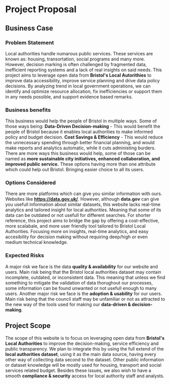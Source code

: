# Project Proposal
## Business Case
### Problem Statement
Local authorities handle numarous public services. These services are known as: housing, transortation, social programs and many more. However, decision marking is often challenged by fragmented data, inefficient reporting systems and a lack of real insights on said needs.
This project aims to leverage open data from **Bristol's Local Autorithies** to improve data accessibility, improve service planning and drive data policy decisions.
By analyzing trend in local government operations, we can identify and optimize resource allocation, fix inefficiencies or support them in any needs possible, and support evidence based remarks.

### Business benefits
This business would help the people of Bristol in multiple ways. Some of those ways being: 
**Data-Driven Decision-making** - This would benefit the people of Bristol because it enables local authorities to make informed policy and budget decision.
**Cost Savings & Efficiency** - This would reduce the unnecessary spending through better financial planning, and would make reports and analytics automatic, while it cuts administing burders.
There are more ways this business would help, some of those can be named as **more sustainable city initiatives, enhanced collaboration, and improved public service.** These options having more than one attribute which could help out Bristol. Bringing easier choice to all its users.

### Options Considered
There are more platforms which can give you similar information with ours. Websites like **https://data.gov.uk/**. However, although **data.gov** can give you usefull information about similar datasets, this website lacks real-time analytics and tailored insight for local authorities. Meaning that some of its data can be outdated or not usefull for different searches.
For shorter reference, this project aims to bridge the gap by offering a cost-effective, more scalabale, and more user friendly tool tailored to Bristol Local Authorities. Focusing more on insights, real-time analytics, and easy accesibility for decision making without requiring deep/high or even medium technical knowledge.

### Expected Risks
A major risk we face is the data **quality & availability** for our website and users. Main risk being that the Bristol local authorities dataset may contain incomplete, outdated, or inconsistent data. This meaning that unless we find something to mitigate the validation of data thorughout our processes, some information can be found unwanted or not usefull enough to many users.
Another major risk we face is the **adoption & usability** for our users. Main risk being that the council staff may be unfamiliar or not as attracted to the new way of the tools used for making our **data-driven & decision-making**.

## Project Scope
The scope of this website is to focus on leveraging open data from **Bristol's Local Authorities** to improve the decision-making, service efficiency and public transparency. We plan to integrate this by using the full extend of the **local authorities dataset**, using it as the main data source, having every other way of collecting data second to the dataset. Other public information or dataset knowledge will be mostly used for housing, transport and social services related budget. Besides these issues, we also wish to have a smooth **compliance & security** access for local authority staff and analysts.
